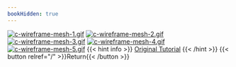 ```yaml
---
bookHidden: true
---
```

[![c-wireframe-mesh-1.gif](https://i.postimg.cc/9W9dRSqH/c-wireframe-mesh-1.gif)](/)
[![c-wireframe-mesh-2.gif](https://i.postimg.cc/Ythfkjr9/c-wireframe-mesh-2.gif)](/)
[![c-wireframe-mesh-3.gif](https://i.postimg.cc/xfSKKRKJ/c-wireframe-mesh-3.gif)](/)
[![c-wireframe-mesh-4.gif](https://i.postimg.cc/bYyk5wVq/c-wireframe-mesh-4.gif)](/)
[![c-wireframe-mesh-5.gif](https://i.postimg.cc/JRv3hm0Q/c-wireframe-mesh-5.gif)](/)
{{< hint info >}}
[Original Tutorial](https://youtu.be/DUGJjrK8cRs)
{{< /hint >}}
{{< button relref="/" >}}Return{{< /button >}}
